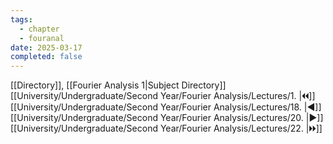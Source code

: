 ```yaml
---
tags:
  - chapter
  - fouranal
date: 2025-03-17
completed: false
---
```

[[Directory]], [[Fourier Analysis 1|Subject Directory]]
[[University/Undergraduate/Second Year/Fourier Analysis/Lectures/1. |🞀🞀]] [[University/Undergraduate/Second Year/Fourier Analysis/Lectures/18. |◀]] [[University/Undergraduate/Second Year/Fourier Analysis/Lectures/20. |▶]] [[University/Undergraduate/Second Year/Fourier Analysis/Lectures/22. |🞂🞂]]
# 
## 
### 